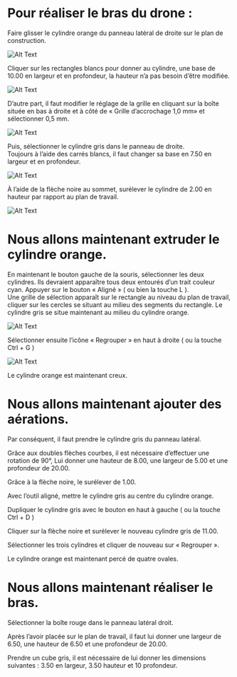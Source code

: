 # **Pour réaliser le bras du drone :**


Faire glisser le cylindre orange du panneau latéral de droite sur le plan de construction.

![Alt Text](https://github.com/emlyon/makerstime/blob/master/Drone%20Gifs/01.gif)

Cliquer sur les rectangles blancs pour donner au cylindre, une base de 10.00 en largeur et en profondeur, la hauteur n’a pas besoin d’être modifiée.

![Alt Text](https://github.com/emlyon/makerstime/blob/master/Drone%20Gifs/02.gif)

D’autre part, il faut modifier le réglage de la grille en cliquant sur la boîte située en bas à droite et à côté de 
« Grille d’accrochage 1,0 mm» et sélectionner 0,5 mm.  

![Alt Text](https://github.com/emlyon/makerstime/blob/master/Drone%20Gifs/03-2.gif)

Puis, sélectionner le cylindre gris dans le panneau de droite.  
Toujours à l’aide des carrés blancs, il faut changer sa base en 7.50 en largeur et en profondeur.

![Alt Text](https://github.com/emlyon/makerstime/blob/master/Drone%20Gifs/04.gif)

À l’aide de la flèche noire au sommet, surélever le cylindre de 2.00 en hauteur par rapport au plan de travail.  

![Alt Text](https://github.com/emlyon/makerstime/blob/master/Drone%20Gifs/05-2.gif)


# **Nous allons maintenant extruder le cylindre orange.**

En maintenant le bouton gauche de la souris, sélectionner les deux cylindres.
Ils devraient apparaître tous deux entourés d’un trait couleur cyan. 
Appuyer sur le bouton « Aligné » ( ou bien la touche L ).  
Une grille de sélection apparaît sur le rectangle au niveau du plan de travail,  cliquer sur les cercles se situant au milieu des segments du rectangle.  Le cylindre gris se situe maintenant au milieu du cylindre orange.

![Alt Text](https://github.com/emlyon/makerstime/blob/master/Drone%20Gifs/06.gif)

Sélectionner ensuite l’icône « Regrouper » en haut à droite ( ou la touche Ctrl + G )

![Alt Text](https://github.com/emlyon/makerstime/blob/master/Drone%20Gifs/07.gif)

Le cylindre orange est maintenant creux.


# **Nous allons maintenant ajouter des aérations.**

Par conséquent, il faut prendre le cylindre gris du panneau latéral.

Grâce aux doubles flèches courbes, il est nécessaire d’effectuer une rotation de 90°, 
Lui donner une hauteur de 8.00, une largeur de 5.00 et une profondeur de 20.00.

Grâce à la flèche noire, le surélever de 1.00.

Avec l’outil aligné, mettre le cylindre gris au centre du cylindre orange.

Dupliquer le cylindre gris avec le bouton en haut à gauche ( ou la touche Ctrl + D )

Cliquer sur la flèche noire et surélever le nouveau cylindre gris de 11.00.

Sélectionner les trois cylindres et cliquer de nouveau sur « Regrouper ».

Le cylindre orange est maintenant percé de quatre ovales.


# **Nous allons maintenant réaliser le bras.**

Sélectionner la boîte rouge dans le panneau latéral droit.

Après l’avoir placée sur le plan de travail, il faut lui donner une largeur de 6.50, une hauteur de 6.50 et une profondeur de 20.00.

Prendre un cube gris, il est nécessaire de lui donner les dimensions suivantes : 
3.50 en largeur, 3.50 hauteur et 10 profondeur. 
